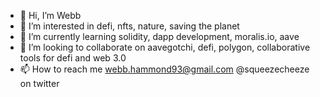- 👋 Hi, I’m Webb
- 👀 I’m interested in defi, nfts, nature, saving the planet
- 🌱 I’m currently learning solidity, dapp development, moralis.io, aave
- 💞️ I’m looking to collaborate on aavegotchi, defi, polygon, collaborative tools for defi and web 3.0 
- 📫 How to reach me webb.hammond93@gmail.com @squeezecheeze on twitter

<!---
webbmaistro/webbmaistro is a ✨ special ✨ repository because its `README.md` (this file) appears on your GitHub profile.
You can click the Preview link to take a look at your changes.
--->
